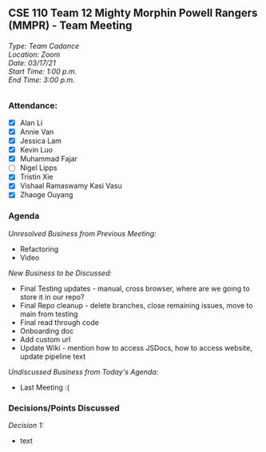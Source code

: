 ## CSE 110 Team 12 Mighty Morphin Powell Rangers (MMPR) - Team Meeting
###### Type: Team Cadance <br/> Location: Zoom <br/> Date: 03/17/21 <br/> Start Time: 1:00 p.m. <br/> End Time: 3:00 p.m.

### Attendance:
- [x] Alan Li
- [x] Annie Van
- [x] Jessica Lam
- [x] Kevin Luo
- [x] Muhammad Fajar
- [ ] Nigel Lipps
- [x] Tristin Xie
- [x] Vishaal Ramaswamy Kasi Vasu
- [x] Zhaoge Ouyang

### Agenda

_Unresolved Business from Previous Meeting:_
- Refactoring
- Video

_New Business to be Discussed:_
- Final Testing updates - manual, cross browser, where are we going to store it in our repo?
- Final Repo cleanup - delete branches, close remaining issues, move to main from testing
- Final read through code
- Onboarding doc
- Add custom url
- Update Wiki - mention how to access JSDocs, how to access website, update pipeline text

_Undiscussed Business from Today's Agenda:_
- Last Meeting :(

### Decisions/Points Discussed

_Decision 1:_
  - text
